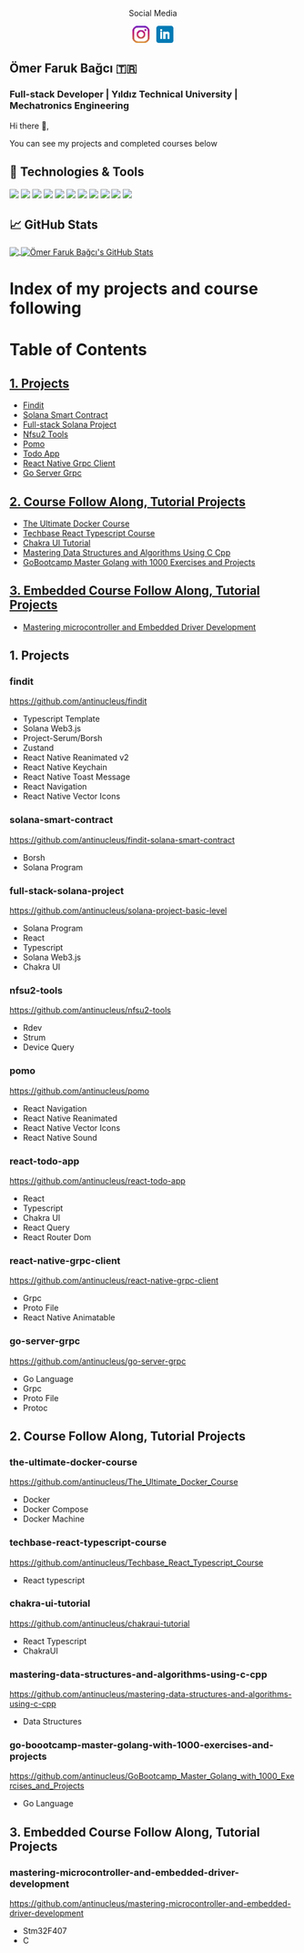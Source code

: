 <p align='center'>Social Media</p>

<p align='center'>
<a href="https://www.instagram.com/omer.faruk_bagci/"><img height="30" src="https://github.com/antinucleus/antinucleus/blob/main/icons/instagram.png?raw=true"></a>&nbsp;&nbsp;
<a href="https://www.linkedin.com/in/omerfarukbagci/"><img height="30" src="https://github.com/antinucleus/antinucleus/blob/main/icons/linkedin.png?raw=true"></a>
</p>

## Ömer Faruk Bağcı 🇹🇷
### Full-stack Developer | Yıldız Technical University | Mechatronics Engineering


Hi there 👋,

You can see my projects and completed courses below


## 🔧 Technologies & Tools
![](https://img.shields.io/badge/OS-Linux-informational?style=flat&logo=linux&logoColor=white&color=2bbc8a)
![](https://img.shields.io/badge/OS-MacOs-informational?style=flat&logo=macOs&logoColor=white&color=2bbc8a)
![](https://img.shields.io/badge/Editor-VsCode-informational?style=flat&logo=visualstudiocode&logoColor=white&color=2bbc8a)
![](https://img.shields.io/badge/Code-JavaScript-informational?style=flat&logo=javascript&logoColor=white&color=2bbc8a)
![](https://img.shields.io/badge/Code-Node.js-informational?style=flat&logo=nodedotjs&logoColor=white&color=2bbc8a)
![](https://img.shields.io/badge/Code-C++-informational?style=flat&logo=cplusplus&logoColor=white&color=2bbc8a)
![](https://img.shields.io/badge/Code-Golang-informational?style=flat&logo=go&logoColor=white&color=2bbc8a)
![](https://img.shields.io/badge/Code-ReactJs-informational?style=flat&logo=react&logoColor=white&color=2bbc8a)
![](https://img.shields.io/badge/Shell-Bash-informational?style=flat&logo=gnu-bash&logoColor=white&color=2bbc8a)
![](https://img.shields.io/badge/Tools-PostgreSQL-informational?style=flat&logo=postgresql&logoColor=white&color=2bbc8a)
![](https://img.shields.io/badge/Tools-Docker-informational?style=flat&logo=docker&logoColor=white&color=2bbc8a)



## &#x1f4c8; GitHub Stats

<a href="https://github.com/antinucleus/antinucleus">
  <img align="center" src="https://github-readme-stats.vercel.app/api/top-langs/?username=antinucleus&hide=java,html,tex&title_color=ffffff&text_color=c9cacc&icon_color=2bbc8a&bg_color=1d1f21&langs_count=3" />
</a>

<a href="https://github.com/antinucleus/antinucleus">
  <img align="center" src="https://github-readme-stats.vercel.app/api?username=antinucleus&show_icons=true&line_height=27&count_private=true&title_color=ffffff&text_color=c9cacc&icon_color=2bbc8a&bg_color=1d1f21" alt="Ömer Faruk Bağcı's GitHub Stats"/>
</a>

# Index of my projects and course following


# Table of Contents
## [1. Projects](#1-projects-1)
- [Findit](#findit)
- [Solana Smart Contract](#solana-smart-contract)
- [Full-stack Solana Project](#full-stack-solana-project)
- [Nfsu2 Tools](#nfsu2-tools)
- [Pomo](#pomo)
- [Todo App](#react-todo-app)
- [React Native Grpc Client](#react-native-grpc-client)
- [Go Server Grpc](#go-server-grpc)
## [2. Course Follow Along, Tutorial Projects](#2-course-follow-along-tutorial-projects-1)
- [The Ultimate Docker Course](#the-ultimate-docker-course)
- [Techbase React Typescript Course](#techbase-react-typescript-course)
- [Chakra UI Tutorial](#chakra-ui-tutorial)
- [Mastering Data Structures and Algorithms Using C Cpp](#mastering-data-structures-and-algorithms-using-c-cpp) 
- [GoBootcamp Master Golang with 1000 Exercises and Projects](#go-boootcamp-master-golang-with-1000-exercises-and-projects)
## [3. Embedded Course Follow Along, Tutorial Projects](#3-embedded-course-follow-along-tutorial-projects-1)
- [Mastering microcontroller and Embedded Driver Development](#mastering-microcontroller-and-embedded-driver-development)

## 1. Projects
### findit
https://github.com/antinucleus/findit
- Typescript Template
- Solana Web3.js
- Project-Serum/Borsh
- Zustand
- React Native Reanimated v2
- React Native Keychain
- React Native Toast Message
- React Navigation
- React Native Vector Icons
### solana-smart-contract
https://github.com/antinucleus/findit-solana-smart-contract
- Borsh
- Solana Program
### full-stack-solana-project
https://github.com/antinucleus/solana-project-basic-level
- Solana Program
- React
- Typescript
- Solana Web3.js
- Chakra UI
### nfsu2-tools
https://github.com/antinucleus/nfsu2-tools
- Rdev
- Strum
- Device Query
### pomo
https://github.com/antinucleus/pomo
- React Navigation
- React Native Reanimated
- React Native Vector Icons
- React Native Sound
### react-todo-app
https://github.com/antinucleus/react-todo-app
- React
- Typescript
- Chakra UI
- React Query
- React Router Dom
### react-native-grpc-client
https://github.com/antinucleus/react-native-grpc-client
- Grpc
- Proto File
- React Native Animatable
### go-server-grpc
https://github.com/antinucleus/go-server-grpc
- Go Language
- Grpc
- Proto File
- Protoc

## 2. Course Follow Along, Tutorial Projects
### the-ultimate-docker-course
https://github.com/antinucleus/The_Ultimate_Docker_Course
- Docker
- Docker Compose
- Docker Machine
### techbase-react-typescript-course
https://github.com/antinucleus/Techbase_React_Typescript_Course
- React typescript
### chakra-ui-tutorial
https://github.com/antinucleus/chakraui-tutorial
- React Typescript
- ChakraUI
### mastering-data-structures-and-algorithms-using-c-cpp
https://github.com/antinucleus/mastering-data-structures-and-algorithms-using-c-cpp
- Data Structures
### go-boootcamp-master-golang-with-1000-exercises-and-projects
https://github.com/antinucleus/GoBootcamp_Master_Golang_with_1000_Exercises_and_Projects
- Go Language

## 3. Embedded Course Follow Along, Tutorial Projects
### mastering-microcontroller-and-embedded-driver-development
https://github.com/antinucleus/mastering-microcontroller-and-embedded-driver-development
- Stm32F407
- C
